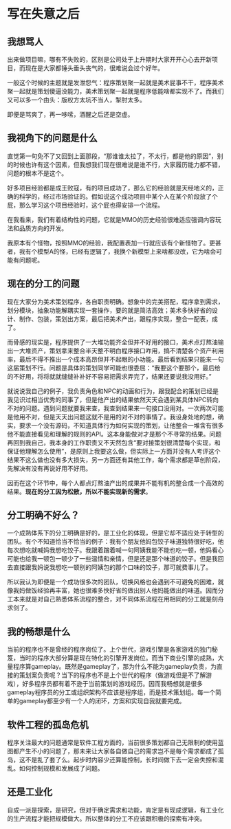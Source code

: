 # 写在失意之后

## 我想骂人

出来做项目嘛，哪有不失败的，区别是公司处于上升期时大家开开心心去开新项目，而现在是大家都锤头垂头丧气的，很难说会过个好年。

一般这个时候的主题就是发泄怨气：程序策划聚一起就是美术屁事不干，程序美术聚一起就是策划傻逼没能力，美术策划聚一起就是程序低能啥都实现不了。而我们又可以多一个由头：版权方太坑不当人，掣肘太多。

即便是骂爽了，再一哆嗦，酒醒之后还是空虚。

## 我视角下的问题是什么

直觉第一句免不了又回到上面那段，“那谁谁太拉了，不太行，都是他的原因”，别的时候也许有这个因素，但我想我们现在很难说是谁不行，大家履历能力都不错，问题的根本不是这个。

好多项目经验都是成王败寇，有的项目成功了，那么它的经验就是天经地义的，正确的科学的，经过市场验证的。假如说这个成功项目中某个人在某个阶段放了个屁，那么学习这个项目经验时，这个屁也得安排一个流程。

在我看来，我们有着结构性的问题，它就是MMO的历史经验很难适应强调内容玩法和品质方向的开发。

我原本有个怪物，按照MMO的经验，我配置表加一行就应该有个新怪物了。更甚者，我有个模型A的怪，已经有逻辑了，我换个新模型上来啥都没改，它为啥会可能有问题呢。

## 现在的分工的问题

现在大家分为美术策划程序，各自职责明确。想象中的完美搭配，程序拿到需求，划分模块，抽象功能解耦实现一套操作，要的就是简洁高效；美术多快好省的设计、制作、包装，策划出方案，最后把美术产出，跟程序实现，整合一配表，成了。

而骨感的现实是，程序提供了一大堆功能齐全但并不好用的接口，美术点灯熬油输出一大堆资产，策划拿来整合半天整不明白程序接口咋用，搞不清楚各个资产利用率，最后不得不推出一个成本高昂但并不起眼的小功能。最后看到结果只能来一句这届策划不行。问题是具体的策划同学可能也很委屈：“我要这个要那个，最后给的不好用，将将就就缝缝补补好不容易把需求弄完了，结果还要说我没用好。”

就说说我自己的例子，我负责角色和NPC的动画和行为，跟我配合的策划已经是我见识过相当优秀的同事了，但是他产出的结果依然天天会遇到某具体NPC转向不对的问题。遇到问题就要我来查，我查到结果来一句接口没用对。一次两次可能是他用不对，但是天天出问题这就不是用的对不对的事情了。我设身处地的想，确实，要求一个没有源码，不知道具体行为如何实现的策划，让他整合一堆含有很多他不能直接看见和理解的规则的API。这本身能做对才是那个不寻常的结果。问题再回到我自己，我本身的工作职责又不天然包含“要对接策划很清楚每个实现，和保证他理解怎么使用”，是原则上我要这么做，但实际上一方面并没有人考评这个结果不这么做也没有多大损失，另一方面还有其他工作，每个需求都是草创阶段，先解决有没有再说好用不好用。

因而在这个环节中，每个人都点灯熬油产出的成果并不能有机的整合成一个高效的结果。**现在的分工因为松散，所以不能实现新的需求**。

## 分工明确不好么？

一个成熟体系下的分工明确是好的，是工业化的体现，但是它却不适应处于转型的团队。有个不知道恰当不恰当的例子：我有个朋友他妈包饺子味道独特很好吃，他每次想吃就喊妈我想吃饺子。我跟着蹭着喊一句阿姨我能不能也吃一顿，他妈看心可能也给我一顿包一顿少了一些温情和亲情，但是还是那个味道的饺子。但是我回去直接跟我妈说我想吃一顿别的阿姨包的那个口味的饺子，那可就费事儿了。

所以我认为即便是一个成功很多次的团队，切换风格也会遇到不可避免的困难，就像我妈做饭经验再丰富，她也很难多快好省的做出别人他妈能做出的味道。因而分工本来就是对自己熟悉体系流程的整合，对不同体系流程在用相同的分工就是刻舟求剑了。

## 我的畅想是什么

当前的程序也不是曾经的程序岗位了。上个世代，游戏引擎是各家游戏的独门秘笈，当时的程序大部分算是现在特化的引擎开发岗位。而当下商业引擎的成熟，大量程序算gameplay。既然是gameplay了，那为什么不能为gameplay负责，为直接的策划案负责呢？当下的程序也不是上个世代的程序（做游戏但是不了解游戏），好多程序员都有着不逊于当前策划的游戏经历。因而我畅想就是很多gameplay程序员的分工或组织架构不应该是程序组，而是技术策划组。每一个简单的gameplay都至少有一个人的闭环，方案和实现自我就要完成。

## 软件工程的孤岛危机

程序关注最大的问题通常是软件工程方面的，当前很多策划都自己无限制的使用蓝图都产生不小的问题了，那未来让大家各自做自己的需求岂不是每个需求都成了孤岛，这不是乱了套了么。起步时内容少还算能控制，长时间做下去一定会失控和混乱。如何控制规模和发展成了问题。

## 还是工业化

自成一派是探索，是研究，但对于确定需求和功能，肯定是有现成逻辑，有工业化的生产流程才能把规模做大。所以整体的分工不应该跟积极的探索有冲突。